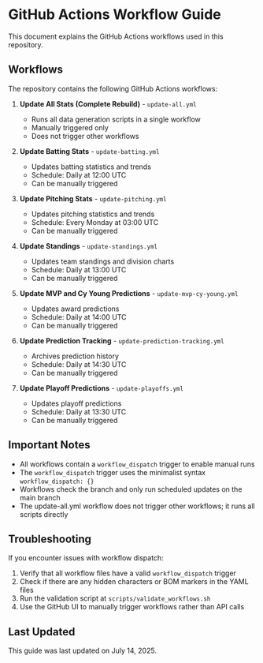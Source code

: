 # GitHub Actions Workflow Guide

This document explains the GitHub Actions workflows used in this repository.

## Workflows

The repository contains the following GitHub Actions workflows:

1. **Update All Stats (Complete Rebuild)** - `update-all.yml`
   - Runs all data generation scripts in a single workflow
   - Manually triggered only
   - Does not trigger other workflows

2. **Update Batting Stats** - `update-batting.yml`
   - Updates batting statistics and trends
   - Schedule: Daily at 12:00 UTC
   - Can be manually triggered

3. **Update Pitching Stats** - `update-pitching.yml`
   - Updates pitching statistics and trends
   - Schedule: Every Monday at 03:00 UTC
   - Can be manually triggered

4. **Update Standings** - `update-standings.yml`
   - Updates team standings and division charts
   - Schedule: Daily at 13:00 UTC
   - Can be manually triggered

5. **Update MVP and Cy Young Predictions** - `update-mvp-cy-young.yml`
   - Updates award predictions
   - Schedule: Daily at 14:00 UTC
   - Can be manually triggered

6. **Update Prediction Tracking** - `update-prediction-tracking.yml`
   - Archives prediction history
   - Schedule: Daily at 14:30 UTC
   - Can be manually triggered

7. **Update Playoff Predictions** - `update-playoffs.yml`
   - Updates playoff predictions
   - Schedule: Daily at 13:30 UTC
   - Can be manually triggered

## Important Notes

- All workflows contain a `workflow_dispatch` trigger to enable manual runs
- The `workflow_dispatch` trigger uses the minimalist syntax `workflow_dispatch: {}`
- Workflows check the branch and only run scheduled updates on the main branch
- The update-all.yml workflow does not trigger other workflows; it runs all scripts directly

## Troubleshooting

If you encounter issues with workflow dispatch:

1. Verify that all workflow files have a valid `workflow_dispatch` trigger
2. Check if there are any hidden characters or BOM markers in the YAML files
3. Run the validation script at `scripts/validate_workflows.sh`
4. Use the GitHub UI to manually trigger workflows rather than API calls

## Last Updated

This guide was last updated on July 14, 2025.